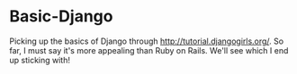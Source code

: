 Basic-Django
============

Picking up the basics of Django through http://tutorial.djangogirls.org/. 
So far, I must say it's more appealing than Ruby on Rails. We'll see which I end up sticking with!


